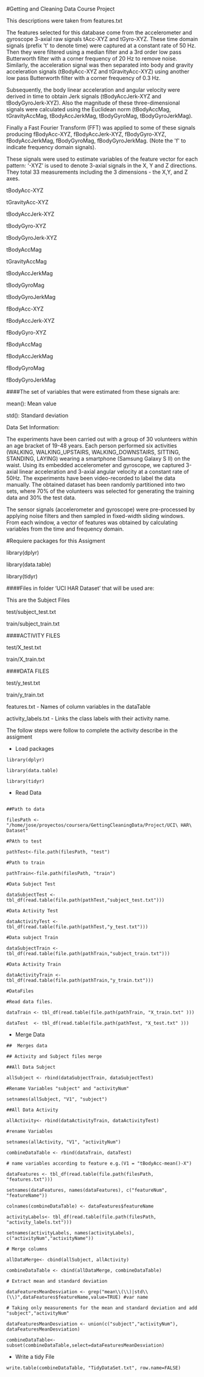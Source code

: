 #Getting and Cleaning Data Course Project

This descriptions were taken from features.txt

The features selected for this database come from the accelerometer and gyroscope 3-axial raw signals tAcc-XYZ and tGyro-XYZ. These time domain signals (prefix 't' to denote time) were captured at a constant rate of 50 Hz. Then they were filtered using a median filter and a 3rd order low pass Butterworth filter with a corner frequency of 20 Hz to remove noise. Similarly, the acceleration signal was then separated into body and gravity acceleration signals (tBodyAcc-XYZ and tGravityAcc-XYZ) using another low pass Butterworth filter with a corner frequency of 0.3 Hz. 

Subsequently, the body linear acceleration and angular velocity were derived in time to obtain Jerk signals (tBodyAccJerk-XYZ and tBodyGyroJerk-XYZ). Also the magnitude of these three-dimensional signals were calculated using the Euclidean norm (tBodyAccMag, tGravityAccMag, tBodyAccJerkMag, tBodyGyroMag, tBodyGyroJerkMag). 

Finally a Fast Fourier Transform (FFT) was applied to some of these signals producing fBodyAcc-XYZ, fBodyAccJerk-XYZ, fBodyGyro-XYZ, fBodyAccJerkMag, fBodyGyroMag, fBodyGyroJerkMag. (Note the 'f' to indicate frequency domain signals).

These signals were used to estimate variables of the feature vector for each pattern:
‘-XYZ’ is used to denote 3-axial signals in the X, Y and Z directions. They total 33 measurements including the 3 dimensions - the X,Y, and Z axes.

tBodyAcc-XYZ

tGravityAcc-XYZ

tBodyAccJerk-XYZ

tBodyGyro-XYZ

tBodyGyroJerk-XYZ

tBodyAccMag

tGravityAccMag

tBodyAccJerkMag

tBodyGyroMag

tBodyGyroJerkMag

fBodyAcc-XYZ

fBodyAccJerk-XYZ

fBodyGyro-XYZ

fBodyAccMag

fBodyAccJerkMag

fBodyGyroMag

fBodyGyroJerkMag

####The set of variables that were estimated from these signals are:

mean(): Mean value

std(): Standard deviation

Data Set Information:

The experiments have been carried out with a group of 30 volunteers within an age bracket of 19-48 years. Each person performed six activities (WALKING, WALKING_UPSTAIRS, WALKING_DOWNSTAIRS, SITTING, STANDING, LAYING) wearing a smartphone (Samsung Galaxy S II) on the waist. Using its embedded accelerometer and gyroscope, we captured 3-axial linear acceleration and 3-axial angular velocity at a constant rate of 50Hz. The experiments have been video-recorded to label the data manually. The obtained dataset has been randomly partitioned into two sets, where 70% of the volunteers was selected for generating the training data and 30% the test data.

The sensor signals (accelerometer and gyroscope) were pre-processed by applying noise filters and then sampled in fixed-width sliding windows. From each window, a vector of features was obtained by calculating variables from the time and frequency domain.

#Requiere packages for this Assigment

library(dplyr)

library(data.table)

library(tidyr)

####Files in folder ‘UCI HAR Dataset’ that will be used are:

This are the Subject Files

test/subject_test.txt

train/subject_train.txt

####ACTIVITY FILES

test/X_test.txt

train/X_train.txt

####DATA FILES

test/y_test.txt

train/y_train.txt

features.txt - Names of column variables in the dataTable

activity_labels.txt - Links the class labels with their activity name.

The follow steps were follow to complete the activity describe in the assigment

* Load packages
```
library(dplyr)

library(data.table)

library(tidyr)
```
* Read Data 
```

##Path to data

filesPath <- "/home/jose/proyectos/coursera/GettingCleaningData/Project/UCI\ HAR\ Dataset"

#PAth to test

pathTest<-file.path(filesPath, "test")

#Path to train

pathTrain<-file.path(filesPath, "train")

#Data Subject Test

dataSubjectTest <- tbl_df(read.table(file.path(pathTest,"subject_test.txt")))

#Data Activity Test

dataActivityTest <- tbl_df(read.table(file.path(pathTest,"y_test.txt")))

#Data subject Train

dataSubjectTrain <- tbl_df(read.table(file.path(pathTrain,"subject_train.txt")))

#Data Activity Train

dataActivityTrain <- tbl_df(read.table(file.path(pathTrain,"y_train.txt")))

#DataFiles

#Read data files.

dataTrain <- tbl_df(read.table(file.path(pathTrain, "X_train.txt" )))

dataTest  <- tbl_df(read.table(file.path(pathTest, "X_test.txt" )))
```
* Merge Data
```
##  Merges data

## Activity and Subject files merge 

##All Data Subject

allSubject <- rbind(dataSubjectTrain, dataSubjectTest)

#Rename Variables "subject" and "activityNum"

setnames(allSubject, "V1", "subject")

##All Data Activity

allActivity<- rbind(dataActivityTrain, dataActivityTest)

#rename Variables

setnames(allActivity, "V1", "activityNum")

combineDataTable <- rbind(dataTrain, dataTest)

# name variables according to feature e.g.(V1 = "tBodyAcc-mean()-X")

dataFeatures <- tbl_df(read.table(file.path(filesPath, "features.txt")))

setnames(dataFeatures, names(dataFeatures), c("featureNum", "featureName"))

colnames(combineDataTable) <- dataFeatures$featureName

activityLabels<- tbl_df(read.table(file.path(filesPath, "activity_labels.txt")))

setnames(activityLabels, names(activityLabels), c("activityNum","activityName"))

# Merge columns

allDataMerge<- cbind(allSubject, allActivity)

combineDataTable <- cbind(allDataMerge, combineDataTable)

# Extract mean and standard deviation

dataFeaturesMeanDesviation <- grep("mean\\(\\)|std\\(\\)",dataFeatures$featureName,value=TRUE) #var name

# Taking only measurements for the mean and standard deviation and add "subject","activityNum"

dataFeaturesMeanDesviation <- union(c("subject","activityNum"), dataFeaturesMeanDesviation)

combineDataTable<- subset(combineDataTable,select=dataFeaturesMeanDesviation)
```
* Write a tidy File
```
write.table(combineDataTable, "TidyDataSet.txt", row.name=FALSE)
```
